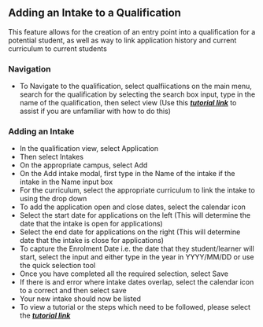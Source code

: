 ## **Adding an Intake to a Qualification**

This feature allows for the creation of an entry point into a qualification for a potential student, as well as way to link application history and current curriculum to current students

### **Navigation**
- To Navigate to the qualification, select qualfiications on the main menu, search for the qualification by selecting the search box input, type in the name of the qualification, then select view (Use this [**_tutorial link_**](https://www.iorad.com/player/117064/Searching-for-a-qualification) to assist if you are unfamiliar with how to do this)


### **Adding an Intake**
- In the qualification view, select Application
- Then select Intakes
- On the appropriate campus, select Add
- On the Add intake modal, first type in the Name of the intake if the intake in the Name input box
- For the curriculum, select the appropriate curriculum to link the intake to using the drop down
- To add the application open and close dates, select the calendar icon
- Select the start date for applications on the left (This will determine the date that the intake is open for applications)
- Select the end date for applications on the right (This will determine date that the intake is close for applications)
- To capture the Enrolment Date i.e. the date that they student/learner will start, select the input and either type in the year in YYYY/MM/DD or use the quick selection tool
- Once you have completed all the required selection, select Save
- If there is and error where intake dates overlap, select the calendar icon to a correct and then select save
- Your new intake should now be listed
- To view a tutorial or the steps which need to be followed, please select the [**_tutorial link_**](https://www.iorad.com/player/117067/Adding-an-Intake)